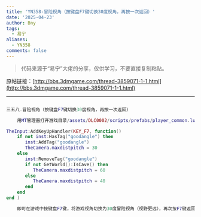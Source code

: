```yaml
---
title: 'YN358-冒险视角（按键盘F7键切换30度视角，再按一次返回）'
date: '2025-04-23'
author: Bny
tags:
  - 易宁
aliases:
  - YN358
comments: false
---
```


> 代码来源于“易宁”大佬的分享，仅供学习，不要直接复制粘贴。

原帖链接：[http://bbs.3dmgame.com/thread-3859071-1-1.html](http://bbs.3dmgame.com/thread-3859071-1-1.html)

---

```lua  

三五八.冒险视角（按键盘F7键切换30度视角，再按一次返回）	用MT管理器打开游戏目录/assets/DLC0002/scripts/prefabs/player_common.lua文件，在inst:AddComponent("playeractionpicker")的下一行插入以下内容：TheInput:AddKeyUpHandler(KEY_F7, function()	if not inst:HasTag("goodangle") then	   inst:AddTag("goodangle")	   TheCamera.maxdistpitch = 30	else	   inst:RemoveTag("goodangle")	   if not GetWorld():IsCave() then		  TheCamera.maxdistpitch = 60	   else		  TheCamera.maxdistpitch = 40	   end	endend )	即可在游戏中按键盘F7键，将游戏视角切换为30度冒险视角（视野更远），再次按F7键返回原本视角

```  

